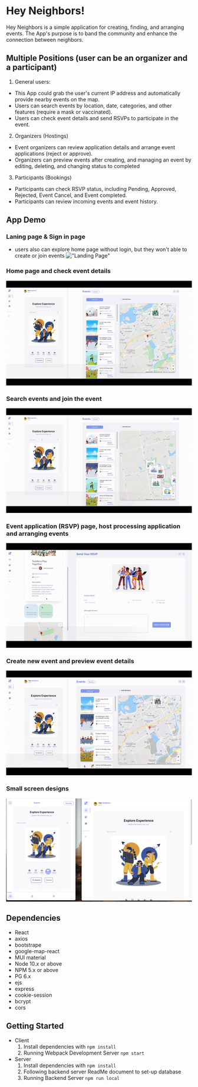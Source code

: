 # Hey Neighbors!

Hey Neighbors is a simple application for creating, finding, and arranging events. The App's purpose is to band the community and enhance the connection between neighbors.

## Multiple Positions (user can be an organizer and a participant)

  1. General users: 

  - This App could grab the user's current IP address and automatically provide nearby events on the map.
  - Users can search events by location, date, categories, and other features (require a mask or vaccinated).
  - Users can check event details and send RSVPs to participate in the event.
  2. Organizers (Hostings)
  - Event organizers can review application details and arrange event applications (reject or approve).
  - Organizers can preview events after creating, and managing an event by editing, deleting, and changing status to completed
  3. Participants (Bookings)
  - Participants can check RSVP status, including Pending, Approved, Rejected, Event Cancel, and Event completed.
  - Participants can review incoming events and event history.

## App Demo

### Laning page & Sign in page
- users also can explore home page without login, but they won't able to create or join events
!["Landing Page"](./client/public/readme/landing.gif)

### Home page and check event details
!["Home Page2"](./client/public/readme/event_map.gif)

### Search events and join the event
!["Search"](./client/public/readme/search.gif)

### Event application (RSVP) page, host processing application and arranging events
!["RSVP"](./client/public/readme/rsvp.gif)

### Create new event and preview event details
!["create event"](./client/public/readme/create_event.gif)

### Small screen designs
!["small sreens"](./client/public/readme/small_screen.png)


## Dependencies

- React
- axios
- bootstrape
- google-map-react
- MUI material
- Node 10.x or above
- NPM 5.x or above
- PG 6.x
- ejs
- express
- cookie-session
- bcrypt
- cors

## Getting Started
- Client
  1. Install dependencies with `npm install`
  2. Running Webpack Development Server `npm start`
- Server
  1. Install dependencies with `npm install`
  2. Following backend server ReadMe document to set-up database 
  3. Running Backend Server `npm run local`
